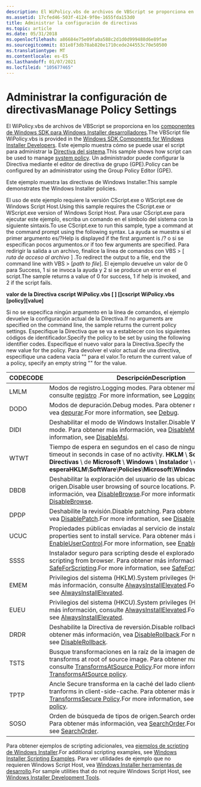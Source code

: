 ```yaml
---
description: El WiPolicy.vbs de archivos de VBScript se proporciona en los componentes de Windows SDK para Windows Installer desarrolladores. Este ejemplo muestra cómo se puede usar el script para administrar la Directiva del sistema. Un administrador puede configurar la Directiva mediante el editor de directiva de grupo (GPE).
ms.assetid: 17cfed46-503f-4124-9f0e-1655fda153d0
title: Administrar la configuración de directivas
ms.topic: article
ms.date: 05/31/2018
ms.openlocfilehash: a86684e75e09fa0a588c2d1d0d999488d6e89fae
ms.sourcegitcommit: 831e8f3db78ab820e1710cede244553c70e50500
ms.translationtype: MT
ms.contentlocale: es-ES
ms.lasthandoff: 01/07/2021
ms.locfileid: "105677465"
---
```

# <a name="manage-policy-settings"></a><span data-ttu-id="98076-105">Administrar la configuración de directivas</span><span class="sxs-lookup"><span data-stu-id="98076-105">Manage Policy Settings</span></span>

<span data-ttu-id="98076-106">El WiPolicy.vbs de archivos de VBScript se proporciona en los [componentes de Windows SDK para Windows Installer desarrolladores](platform-sdk-components-for-windows-installer-developers.md).</span><span class="sxs-lookup"><span data-stu-id="98076-106">The VBScript file WiPolicy.vbs is provided in the [Windows SDK Components for Windows Installer Developers](platform-sdk-components-for-windows-installer-developers.md).</span></span> <span data-ttu-id="98076-107">Este ejemplo muestra cómo se puede usar el script para administrar la [Directiva del sistema](system-policy.md).</span><span class="sxs-lookup"><span data-stu-id="98076-107">This sample shows how script can be used to manage [system policy](system-policy.md).</span></span> <span data-ttu-id="98076-108">Un administrador puede configurar la Directiva mediante el editor de directiva de grupo (GPE).</span><span class="sxs-lookup"><span data-stu-id="98076-108">Policy can be configured by an administrator using the Group Policy Editor (GPE).</span></span>

<span data-ttu-id="98076-109">Este ejemplo muestra las directivas de Windows Installer.</span><span class="sxs-lookup"><span data-stu-id="98076-109">This sample demonstrates the Windows Installer policies.</span></span>

<span data-ttu-id="98076-110">El uso de este ejemplo requiere la versión CScript.exe o WScript.exe de Windows Script Host.</span><span class="sxs-lookup"><span data-stu-id="98076-110">Using this sample requires the CScript.exe or WScript.exe version of Windows Script Host.</span></span> <span data-ttu-id="98076-111">Para usar CScript.exe para ejecutar este ejemplo, escriba un comando en el símbolo del sistema con la siguiente sintaxis.</span><span class="sxs-lookup"><span data-stu-id="98076-111">To use CScript.exe to run this sample, type a command at the command prompt using the following syntax.</span></span> <span data-ttu-id="98076-112">La ayuda se muestra si el primer argumento es/?</span><span class="sxs-lookup"><span data-stu-id="98076-112">Help is displayed if the first argument is /?</span></span> <span data-ttu-id="98076-113">o si se especifican pocos argumentos.</span><span class="sxs-lookup"><span data-stu-id="98076-113">or if too few arguments are specified.</span></span> <span data-ttu-id="98076-114">Para redirigir la salida a un archivo, finalice la línea de comandos con VBS > \[ *ruta de acceso al archivo* \] .</span><span class="sxs-lookup"><span data-stu-id="98076-114">To redirect the output to a file, end the command line with VBS > \[*path to file*\].</span></span> <span data-ttu-id="98076-115">El ejemplo devuelve un valor de 0 para Success, 1 si se invoca la ayuda y 2 si se produce un error en el script.</span><span class="sxs-lookup"><span data-stu-id="98076-115">The sample returns a value of 0 for success, 1 if help is invoked, and 2 if the script fails.</span></span>

<span data-ttu-id="98076-116">**valor de la Directiva cscript WiPolicy.vbs \[ \] \[\]**</span><span class="sxs-lookup"><span data-stu-id="98076-116">**cscript WiPolicy.vbs \[policy\]\[value\]**</span></span>

<span data-ttu-id="98076-117">Si no se especifica ningún argumento en la línea de comandos, el ejemplo devuelve la configuración actual de la Directiva.</span><span class="sxs-lookup"><span data-stu-id="98076-117">If no arguments are specified on the command line, the sample returns the current policy settings.</span></span> <span data-ttu-id="98076-118">Especifique la Directiva que se va a establecer con los siguientes códigos de identificador.</span><span class="sxs-lookup"><span data-stu-id="98076-118">Specify the policy to be set by using the following identifier codes.</span></span> <span data-ttu-id="98076-119">Especifique el nuevo valor para la Directiva.</span><span class="sxs-lookup"><span data-stu-id="98076-119">Specify the new value for the policy.</span></span> <span data-ttu-id="98076-120">Para devolver el valor actual de una directiva, especifique una cadena vacía "" para el valor.</span><span class="sxs-lookup"><span data-stu-id="98076-120">To return the current value of a policy, specify an empty string "" for the value.</span></span>



| <span data-ttu-id="98076-121">CODE</span><span class="sxs-lookup"><span data-stu-id="98076-121">CODE</span></span> | <span data-ttu-id="98076-122">Descripción</span><span class="sxs-lookup"><span data-stu-id="98076-122">Description</span></span>                                                                                                                                  |
|------|----------------------------------------------------------------------------------------------------------------------------------------------|
| <span data-ttu-id="98076-123">LM</span><span class="sxs-lookup"><span data-stu-id="98076-123">LM</span></span>   | <span data-ttu-id="98076-124">Modos de registro.</span><span class="sxs-lookup"><span data-stu-id="98076-124">Logging modes.</span></span> <span data-ttu-id="98076-125">Para obtener más información, consulte [registro](logging.md) .</span><span class="sxs-lookup"><span data-stu-id="98076-125">For more information, see [Logging](logging.md) .</span></span>                                                                            |
| <span data-ttu-id="98076-126">DO</span><span class="sxs-lookup"><span data-stu-id="98076-126">DO</span></span>   | <span data-ttu-id="98076-127">Modos de depuración.</span><span class="sxs-lookup"><span data-stu-id="98076-127">Debug modes.</span></span> <span data-ttu-id="98076-128">Para obtener más información, vea [depurar](debug.md).</span><span class="sxs-lookup"><span data-stu-id="98076-128">For more information, see [Debug](debug.md).</span></span>                                                                                   |
| <span data-ttu-id="98076-129">DI</span><span class="sxs-lookup"><span data-stu-id="98076-129">DI</span></span>   | <span data-ttu-id="98076-130">Deshabilitar el modo de Windows Installer.</span><span class="sxs-lookup"><span data-stu-id="98076-130">Disable Windows Installer mode.</span></span> <span data-ttu-id="98076-131">Para obtener más información, vea [DisableMsi](disablemsi.md).</span><span class="sxs-lookup"><span data-stu-id="98076-131">For more information, see [DisableMsi](disablemsi.md).</span></span>                                                      |
| <span data-ttu-id="98076-132">WT</span><span class="sxs-lookup"><span data-stu-id="98076-132">WT</span></span>   | <span data-ttu-id="98076-133">Tiempo de espera en segundos en el caso de ninguna actividad.</span><span class="sxs-lookup"><span data-stu-id="98076-133">Wait timeout in seconds in case of no activity.</span></span> <span data-ttu-id="98076-134">**HKLM** \\ **Software** \\ de **Directivas** \\ de **Microsoft** \\ **Windows** \\ **Instalador** \\ de **Tiempo de espera**</span><span class="sxs-lookup"><span data-stu-id="98076-134">**HKLM**\\**SoftWare**\\**Policies**\\**Microsoft**\\**Windows**\\**Installer**\\**Timeout**</span></span> |
| <span data-ttu-id="98076-135">DB</span><span class="sxs-lookup"><span data-stu-id="98076-135">DB</span></span>   | <span data-ttu-id="98076-136">Deshabilitar la exploración del usuario de las ubicaciones de origen.</span><span class="sxs-lookup"><span data-stu-id="98076-136">Disable user browsing of source locations.</span></span> <span data-ttu-id="98076-137">Para obtener más información, vea [DisableBrowse](disablebrowse.md).</span><span class="sxs-lookup"><span data-stu-id="98076-137">For more information, see [DisableBrowse](disablebrowse.md).</span></span>                                     |
| <span data-ttu-id="98076-138">DP</span><span class="sxs-lookup"><span data-stu-id="98076-138">DP</span></span>   | <span data-ttu-id="98076-139">Deshabilite la revisión.</span><span class="sxs-lookup"><span data-stu-id="98076-139">Disable patching.</span></span> <span data-ttu-id="98076-140">Para obtener más información, vea [DisablePatch](disablepatch.md).</span><span class="sxs-lookup"><span data-stu-id="98076-140">For more information, see [DisablePatch](disablepatch.md).</span></span>                                                                |
| <span data-ttu-id="98076-141">UC</span><span class="sxs-lookup"><span data-stu-id="98076-141">UC</span></span>   | <span data-ttu-id="98076-142">Propiedades públicas enviadas al servicio de instalación.</span><span class="sxs-lookup"><span data-stu-id="98076-142">Public properties sent to install service.</span></span> <span data-ttu-id="98076-143">Para obtener más información, vea [EnableUserControl](enableusercontrol.md).</span><span class="sxs-lookup"><span data-stu-id="98076-143">For more information, see [EnableUserControl](enableusercontrol.md).</span></span>                             |
| <span data-ttu-id="98076-144">SS</span><span class="sxs-lookup"><span data-stu-id="98076-144">SS</span></span>   | <span data-ttu-id="98076-145">Instalador seguro para scripting desde el explorador.</span><span class="sxs-lookup"><span data-stu-id="98076-145">Installer safe for scripting from browser.</span></span> <span data-ttu-id="98076-146">Para obtener más información, vea [SafeForScripting](safeforscripting.md).</span><span class="sxs-lookup"><span data-stu-id="98076-146">For more information, see [SafeForScripting](safeforscripting.md).</span></span>                               |
| <span data-ttu-id="98076-147">EM</span><span class="sxs-lookup"><span data-stu-id="98076-147">EM</span></span>   | <span data-ttu-id="98076-148">Privilegios del sistema (HKLM).</span><span class="sxs-lookup"><span data-stu-id="98076-148">System privileges (HKLM).</span></span> <span data-ttu-id="98076-149">Para obtener más información, consulte [AlwaysInstallElevated](alwaysinstallelevated.md).</span><span class="sxs-lookup"><span data-stu-id="98076-149">For more information, see [AlwaysInstallElevated](alwaysinstallelevated.md).</span></span>                                      |
| <span data-ttu-id="98076-150">EU</span><span class="sxs-lookup"><span data-stu-id="98076-150">EU</span></span>   | <span data-ttu-id="98076-151">Privilegios del sistema (HKCU).</span><span class="sxs-lookup"><span data-stu-id="98076-151">System privileges (HKCU).</span></span> <span data-ttu-id="98076-152">Para obtener más información, consulte [AlwaysInstallElevated](alwaysinstallelevated.md).</span><span class="sxs-lookup"><span data-stu-id="98076-152">For more information, see [AlwaysInstallElevated](alwaysinstallelevated.md).</span></span>                                      |
| <span data-ttu-id="98076-153">DR</span><span class="sxs-lookup"><span data-stu-id="98076-153">DR</span></span>   | <span data-ttu-id="98076-154">Deshabilite la Directiva de reversión.</span><span class="sxs-lookup"><span data-stu-id="98076-154">Disable rollback policy.</span></span> <span data-ttu-id="98076-155">Para obtener más información, vea [DisableRollback](disablerollback.md).</span><span class="sxs-lookup"><span data-stu-id="98076-155">For more information, see [DisableRollback](disablerollback.md).</span></span>                                                   |
| <span data-ttu-id="98076-156">TS</span><span class="sxs-lookup"><span data-stu-id="98076-156">TS</span></span>   | <span data-ttu-id="98076-157">Busque transformaciones en la raíz de la imagen de origen.</span><span class="sxs-lookup"><span data-stu-id="98076-157">Locate transforms at root of source image.</span></span> <span data-ttu-id="98076-158">Para obtener más información, consulte [TransformsAtSource Policy](transformsatsource-policy.md).</span><span class="sxs-lookup"><span data-stu-id="98076-158">For more information, see [TransformsAtSource policy](transformsatsource-policy.md).</span></span>             |
| <span data-ttu-id="98076-159">TP</span><span class="sxs-lookup"><span data-stu-id="98076-159">TP</span></span>   | <span data-ttu-id="98076-160">Ancle Secure transforma en la caché del lado cliente.</span><span class="sxs-lookup"><span data-stu-id="98076-160">Pin secure tranforms in client-side-cache.</span></span> <span data-ttu-id="98076-161">Para obtener más información, consulte [TransformsSecure Policy](transformssecure-policy.md).</span><span class="sxs-lookup"><span data-stu-id="98076-161">For more information, see [TransformsSecure policy](transformssecure-policy.md).</span></span>                 |
| <span data-ttu-id="98076-162">SO</span><span class="sxs-lookup"><span data-stu-id="98076-162">SO</span></span>   | <span data-ttu-id="98076-163">Orden de búsqueda de tipos de origen.</span><span class="sxs-lookup"><span data-stu-id="98076-163">Search order of source types.</span></span> <span data-ttu-id="98076-164">Para obtener más información, vea [SearchOrder](searchorder.md).</span><span class="sxs-lookup"><span data-stu-id="98076-164">For more information, see [SearchOrder](searchorder.md).</span></span>                                                      |



 

<span data-ttu-id="98076-165">Para obtener ejemplos de scripting adicionales, vea [ejemplos de scripting de Windows Installer](windows-installer-scripting-examples.md).</span><span class="sxs-lookup"><span data-stu-id="98076-165">For additional scripting examples, see [Windows Installer Scripting Examples](windows-installer-scripting-examples.md).</span></span> <span data-ttu-id="98076-166">Para ver utilidades de ejemplo que no requieren Windows Script Host, vea [Windows Installer herramientas de desarrollo](windows-installer-development-tools.md).</span><span class="sxs-lookup"><span data-stu-id="98076-166">For sample utilities that do not require Windows Script Host, see [Windows Installer Development Tools](windows-installer-development-tools.md).</span></span>

 

 



